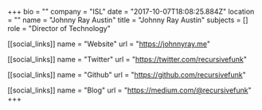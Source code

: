 +++
bio = ""
company = "ISL"
date = "2017-10-07T18:08:25.884Z"
location = ""
name = "Johnny Ray Austin"
title = "Johnny Ray Austin"
subjects = []
role = "Director of Technology"

[[social_links]]
  name = "Website"
  url = "https://johnnyray.me"

[[social_links]]
  name = "Twitter"
  url = "https://twitter.com/recursivefunk"

[[social_links]]
  name = "Github"
  url = "https://github.com/recursivefunk"

[[social_links]]
  name = "Blog"
  url = "https://medium.com/@recursivefunk"
+++
